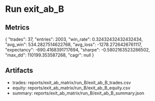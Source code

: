 # Run exit_ab_B

## Metrics
{
  "trades": 37,
  "entries": 2003,
  "win_rate": 0.32432432432432434,
  "avg_win": 534.2827514622768,
  "avg_loss": -1278.2726426761117,
  "expectancy": -690.4168391717694,
  "sharpe": -0.5802163523286502,
  "max_dd": 110199.353587268,
  "cagr": null
}

## Artifacts
- trades: reports/exit_ab_matrix/run_B/exit_ab_B_trades.csv
- equity: reports/exit_ab_matrix/run_B/exit_ab_B_equity.csv
- summary: reports/exit_ab_matrix/run_B/exit_ab_B_summary.json